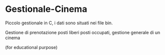# Gestionale-Cinema

Piccolo gestionale in C, i dati sono situati nei file bin.

Gestione di prenotazione posti liberi posti occupati, gestione generale di un cinema

(for educational purpose)
